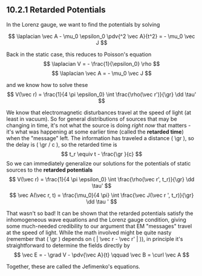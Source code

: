 ## 10.2.1 Retarded Potentials

In the Lorenz gauge, we want to find the potentials by solving 

$$
\laplacian \vec A - \mu_0 \epsilon_0 \pdv{^2 \vec A}{t^2} = - \mu_0 \vec J
$$

Back in the static case, this reduces to Poisson's equation
$$
\laplacian V = - \frac{1}{\epsilon_0} \rho
$$
$$
\laplacian \vec A = - \mu_0 \vec J
$$

and we know how to solve these
$$
V(\vec r) = \frac{1}{4 \pi \epsilon_0} \int \frac{\rho(\vec r')}{\gr} \dd \tau' 
$$

We know that electromagnetic disturbances travel at the speed of light (at least in vacuum). So for general distributions of sources that may be changing in time, it's not what the source is doing _right now_ that matters - it's what was happening at some earlier time (called the __retarded time__) when the "message" left. The information has traveled a distance \( \gr \), so the delay is \( \gr / c \), so the retarded time is
$$
t_r \equiv t - \frac{\gr }{c}
$$
So we can immediately generalize our solutions for the potentials of static sources to the __retarded potentials__
$$
V(\vec r) = \frac{1}{4 \pi \epsilon_0} \int \frac{\rho(\vec r', t_r)}{\gr} \dd \tau'
$$
$$
\vec A(\vec r, t) = \frac{\mu_0}{4 \pi} \int \frac{\vec J(\vec r ', t_r)}{\gr} \dd \tau '
$$

That wasn't so bad! It can be shown that the retarded potentials satisfy the inhomogeneous wave equations and the Lorenz gauge condition, giving some much-needed credibility to our argument that EM "messages" travel at the speed of light. While the math involved might be quite nasty (remember that \( \gr \) depends on \( | \vec r - \vec r' | \)), in principle it's straightforward to determine the fields directly by
$$
\vec E = - \grad V - \pdv{\vec A}{t} \qquad \vec B = \curl \vec A
$$

Together, these are called the Jefimenko's equations.